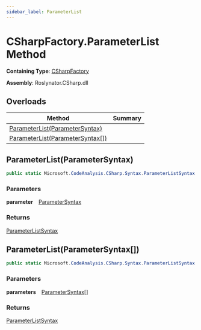 ```yaml
---
sidebar_label: ParameterList
---
```


# CSharpFactory\.ParameterList Method

**Containing Type**: [CSharpFactory](../index.md)

**Assembly**: Roslynator\.CSharp\.dll

## Overloads

| Method | Summary |
| ------ | ------- |
| [ParameterList(ParameterSyntax)](#3481786152) | |
| [ParameterList(ParameterSyntax\[\])](#1814588885) | |

<a id="3481786152"></a>

## ParameterList\(ParameterSyntax\) 

```csharp
public static Microsoft.CodeAnalysis.CSharp.Syntax.ParameterListSyntax ParameterList(Microsoft.CodeAnalysis.CSharp.Syntax.ParameterSyntax parameter)
```

### Parameters

**parameter** &ensp; [ParameterSyntax](https://docs.microsoft.com/en-us/dotnet/api/microsoft.codeanalysis.csharp.syntax.parametersyntax)

### Returns

[ParameterListSyntax](https://docs.microsoft.com/en-us/dotnet/api/microsoft.codeanalysis.csharp.syntax.parameterlistsyntax)

<a id="1814588885"></a>

## ParameterList\(ParameterSyntax\[\]\) 

```csharp
public static Microsoft.CodeAnalysis.CSharp.Syntax.ParameterListSyntax ParameterList(params Microsoft.CodeAnalysis.CSharp.Syntax.ParameterSyntax[] parameters)
```

### Parameters

**parameters** &ensp; [ParameterSyntax](https://docs.microsoft.com/en-us/dotnet/api/microsoft.codeanalysis.csharp.syntax.parametersyntax)\[\]

### Returns

[ParameterListSyntax](https://docs.microsoft.com/en-us/dotnet/api/microsoft.codeanalysis.csharp.syntax.parameterlistsyntax)

